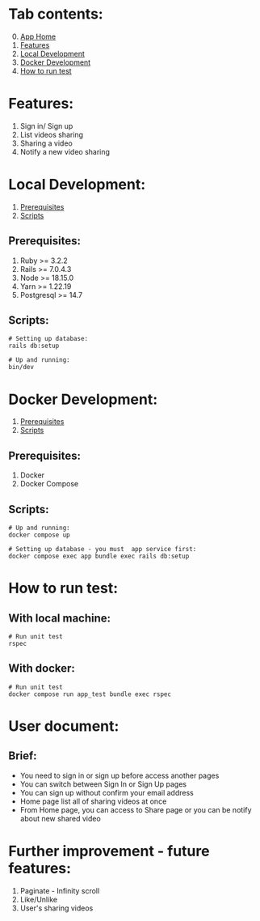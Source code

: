 # Tab contents:
0. [App Home](https://video-sharing-nthung.herokuapp.com/sign_in)
1. [Features](#features)
2. [Local Development](#local-development)
3. [Docker Development](#docker-development)
4. [How to run test](#how-to-run-test)

# Features:
1. Sign in/ Sign up
2. List videos sharing
3. Sharing a video
4. Notify a new video sharing
# Local Development:
1. [Prerequisites](#prerequisites)
2. [Scripts](#scripts)

## Prerequisites:
1. Ruby >= 3.2.2
2. Rails >= 7.0.4.3
3. Node >= 18.15.0
4. Yarn >= 1.22.19
5. Postgresql >= 14.7

## Scripts:
    # Setting up database:
    rails db:setup

    # Up and running:
    bin/dev
# Docker Development:
1. [Prerequisites](#prerequisites-1)
2. [Scripts](#scripts-1)

## Prerequisites:
1. Docker
2. Docker Compose

## Scripts:
    # Up and running:
    docker compose up

    # Setting up database - you must  app service first:
    docker compose exec app bundle exec rails db:setup

# How to run test:
## With local machine:
    # Run unit test
    rspec
## With docker:
    # Run unit test
    docker compose run app_test bundle exec rspec

# User document:

## Brief:

- You need to sign in or sign up before access another pages
- You can switch between Sign In or Sign Up pages
- You can sign up without confirm your email address
- Home page list all of sharing videos at once
- From Home page, you can access to Share page or you can be notify about new shared video

# Further improvement - future features:
1. Paginate - Infinity scroll
2. Like/Unlike
3. User's sharing videos
